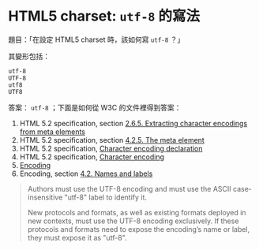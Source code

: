 # HTML5 charset: `utf-8`  的寫法

題目：「在設定 HTML5 charset  時，該如何寫 `utf-8`  ？」

其變形包括：

```
utf-8
UTF-8
utf8
UTF8
```

答案： `utf-8`  ；下面是如何從 W3C  的文件裡得到答案：

1. HTML 5.2 specification, section
   [2.6.5. Extracting character encodings from meta elements](https://www.w3.org/TR/2017/REC-html52-20171214/infrastructure.html#extracting-character-encodings-from-meta-elements)
2. HTML 5.2 specification, section
   [4.2.5. The meta element](https://www.w3.org/TR/2017/REC-html52-20171214/document-metadata.html#the-meta-element)
3. HTML 5.2 specification,
   [Character encoding declaration](https://www.w3.org/TR/2017/REC-html52-20171214/document-metadata.html#character-encoding-declaration)
4. HTML 5.2 specification,
   [Character encoding](https://www.w3.org/TR/2017/REC-html52-20171214/infrastructure.html#character-encoding)
5. [Encoding](https://www.w3.org/TR/2018/CR-encoding-20180327/)
6. Encoding, section
   [4.2. Names and labels](https://www.w3.org/TR/encoding/#names-and-labels)

> Authors must use the UTF-8 encoding and must use the ASCII
> case-insensitive "utf-8" label to identify it.
>
> New protocols and formats, as well as existing formats deployed in new
> contexts, must use the UTF-8 encoding exclusively. If these protocols
> and formats need to expose the encoding’s name or label, they must
> expose it as "utf-8".
